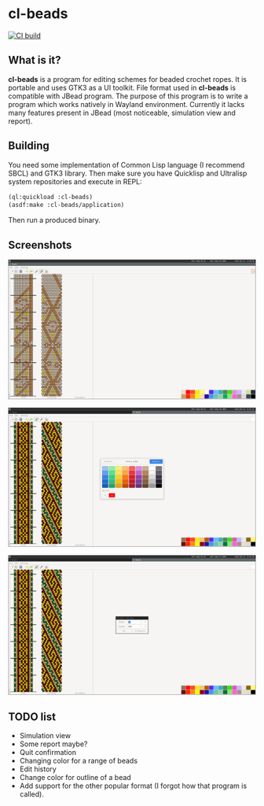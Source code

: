 # cl-beads
[![CI build](https://github.com/shamazmazum/cl-beads/actions/workflows/build.yml/badge.svg)](https://github.com/shamazmazum/cl-beads/actions/workflows/build.yml)

## What is it?

**cl-beads** is a program for editing schemes for beaded crochet ropes. It is
portable and uses GTK3 as a UI toolkit. File format used in **cl-beads** is
compatible with JBead program. The purpose of this program is to write a program
which works natively in Wayland environment. Currently it lacks many features
present in JBead (most noticeable, simulation view and report).

## Building

You need some implementation of Common Lisp language (I recommend SBCL) and GTK3
library. Then make sure you have Quicklisp and Ultralisp system repositories and
execute in REPL:

``` lisp
(ql:quickload :cl-beads)
(asdf:make :cl-beads/application)
```

Then run a produced binary.

## Screenshots

![Main window](screenshots/main-window.png)

![Color picker](screenshots/color-picker.png)

![Settings window](screenshots/settings.png)

## TODO list

* Simulation view
* Some report maybe?
* Quit confirmation
* Changing color for a range of beads
* Edit history
* Change color for outline of a bead
* Add support for the other popular format (I forgot how that program is called).
